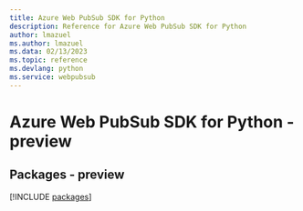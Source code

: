 ```yaml
---
title: Azure Web PubSub SDK for Python
description: Reference for Azure Web PubSub SDK for Python
author: lmazuel
ms.author: lmazuel
ms.data: 02/13/2023
ms.topic: reference
ms.devlang: python
ms.service: webpubsub
---
```

# Azure Web PubSub SDK for Python - preview
## Packages - preview
[!INCLUDE [packages](web-pubsub-index.md)]